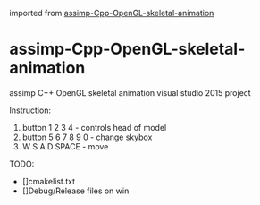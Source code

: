 imported from [assimp-Cpp-OpenGL-skeletal-animation](https://github.com/vovan4ik123/assimp-Cpp-OpenGL-skeletal-animation)

# assimp-Cpp-OpenGL-skeletal-animation
assimp C++ OpenGL skeletal animation visual studio 2015 project


Instruction:          
  
  1. button 1 2 3 4  - controls head of model
  2. button 5 6 7 8 9 0  - change skybox
  3. W S A D SPACE   -  move

TODO:
  - []cmakelist.txt
  - []Debug/Release files on win
